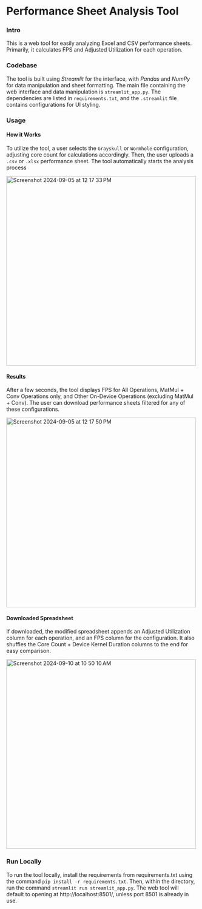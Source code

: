 # Performance Sheet Analysis Tool
### Intro
This is a web tool for easily analyzing Excel and CSV performance sheets. Primarily, it calculates FPS and Adjusted Utilization for each operation.

### Codebase
The tool is built using _Streamlit_ for the interface, with _Pandas_ and _NumPy_ for data manipulation and sheet formatting. The main file containing the web interface and data manipulation is `streamlit_app.py`. The dependencies are listed in `requirements.txt`, and the `.streamlit` file contains configurations for UI styling.

### Usage

#### How it Works
To utilize the tool, a user selects the `Grayskull` or `Wormhole` configuration, adjusting core count for calculations accordingly. Then, the user uploads a `.csv` or `.xlsx` performance sheet. The tool automatically starts the analysis process

<img width="500" alt="Screenshot 2024-09-05 at 12 17 33 PM" src="https://github.com/user-attachments/assets/de04b1a0-a88c-419e-a934-9ec1f9c253e1">

#### Results
After a few seconds, the tool displays FPS for All Operations, MatMul + Conv Operations only, and Other On-Device
Operations (excluding MatMul + Conv).  The user can download performance sheets filtered for any of these configurations.

<img width="500" alt="Screenshot 2024-09-05 at 12 17 50 PM" src="https://github.com/user-attachments/assets/fcf5fd5c-5342-4ef8-8405-1c990ba7cdf3">

#### Downloaded Spreadsheet
If downloaded, the modified spreadsheet appends an Adjusted Utilization column for each operation, and an FPS column for the configuration. It also shuffles the Core Count + Device Kernel Duration columns to the end for easy comparison.

<img width="500" alt="Screenshot 2024-09-10 at 10 50 10 AM" src="https://github.com/user-attachments/assets/72454ccc-60d5-462d-a1da-15b5f417e66b">

### Run Locally
To run the tool locally, install the requirements from requirements.txt using the command `pip install -r requirements.txt`. Then, within the directory, run the command `streamlit run streamlit_app.py`. The web tool will default to opening at http://localhost:8501/, unless port 8501 is already in use.